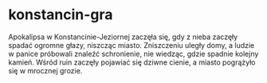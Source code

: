 # konstancin-gra
Apokalipsa w Konstancinie-Jeziornej zaczęła się, gdy z nieba zaczęły spadać ogromne głazy, niszcząc miasto. Zniszczeniu uległy domy, a ludzie w panice próbowali znaleźć schronienie, nie wiedząc, gdzie spadnie kolejny kamień. Wśród ruin zaczęły pojawiać się dziwne cienie, a miasto pogrążyło się w mrocznej grozie.
